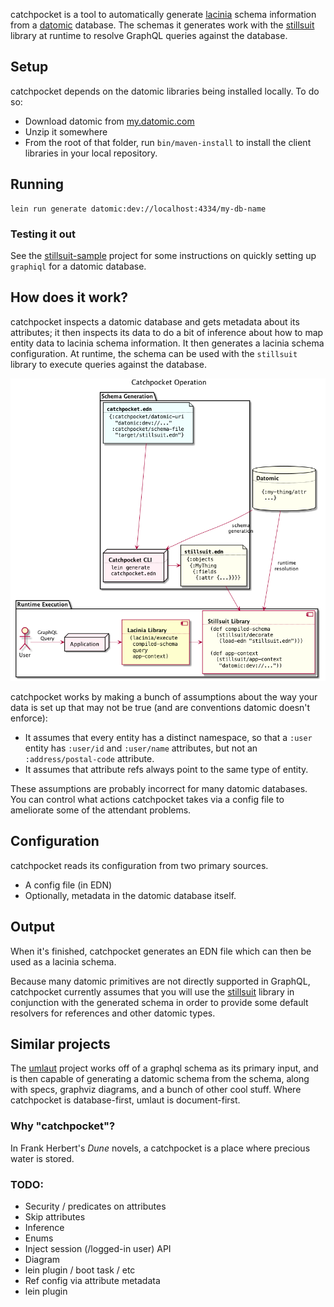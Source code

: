 catchpocket is a tool to automatically generate
[lacinia](https://github.com/walmartlabs/lacinia) schema information
from a [datomic](http://www.datomic.com/) database. The schemas it
generates work with the [stillsuit](https://github.com/workframers/stillsuit)
library at runtime to resolve GraphQL queries against the database.

## Setup

catchpocket depends on the datomic libraries being installed locally. To do so:

- Download datomic from [my.datomic.com](https://my.datomic.com/downloads)
- Unzip it somewhere
- From the root of that folder, run `bin/maven-install` to install the
  client libraries in your local repository.

## Running

```
lein run generate datomic:dev://localhost:4334/my-db-name
```

### Testing it out

See the [stillsuit-sample](https://github.com/workframers/stillsuit-sample)
project for some instructions on quickly setting up `graphiql` for a datomic
database.

## How does it work?

catchpocket inspects a datomic database and gets metadata about its attributes;
it then inspects its data to do a bit of inference about how to map entity data
to lacinia schema information. It then generates a lacinia schema configuration.
At runtime, the schema can be used with the `stillsuit` library to execute
queries against the database.

![Overview diagram](docs/overview.png?raw=true "Overview")

catchpocket works by making a bunch of assumptions about the way your data
is set up that may not be true (and are conventions datomic doesn't enforce):

- It assumes that every entity has a distinct namespace, so that a `:user`
  entity has `:user/id` and `:user/name` attributes, but not an
  `:address/postal-code` attribute.
- It assumes that attribute refs always point to the same type of entity.

These assumptions are probably incorrect for many datomic databases. You can
control what actions catchpocket takes via a config file to ameliorate some
of the attendant problems.

## Configuration

catchpocket reads its configuration from two primary sources.

- A config file (in EDN)
- Optionally, metadata in the datomic database itself.

## Output

When it's finished, catchpocket generates an EDN file which can then be used
as a lacinia schema.

Because many datomic primitives are not directly supported in GraphQL,
catchpocket currently assumes that you will use the
[stillsuit](https://github.com/workframers/stillsuit) library in conjunction
with the generated schema in order to provide some default resolvers for
references and other datomic types.

## Similar projects

The [umlaut](https://github.com/workco/umlaut) project works off of a graphql
schema as its primary input, and is then capable of generating a datomic schema
from the schema, along with specs, graphviz diagrams, and a bunch of other
cool stuff. Where catchpocket is database-first, umlaut is document-first.

### Why "catchpocket"?

In Frank Herbert's _Dune_ novels, a catchpocket is a place where precious water
is stored.


### TODO:
- Security / predicates on attributes
- Skip attributes
- Inference
- Enums
- Inject session (/logged-in user) API
- Diagram
- lein plugin / boot task / etc
- Ref config via attribute metadata
- lein plugin
